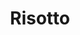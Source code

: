 ---
title: Risotto
description: Cremige Risotto Gerichte mit unterschiedlichen Gemüsen verfeinert
image: risotto.jpg

# Badge style
style:
    background: "#F1E1C6" # Cremeweiß   
    color: "#000000" # schwarz
---